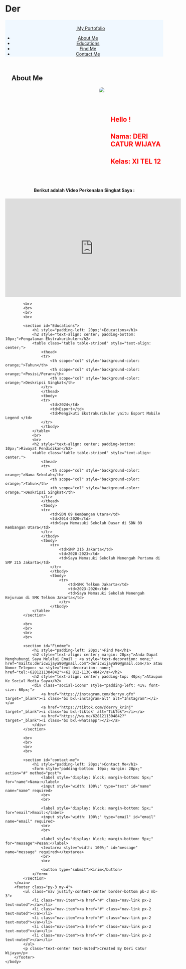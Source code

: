 # Der

<!DOCTYPE html>
<html lang="en">
    <head>
        <meta charset="UTF-8">
        <meta name="viewport" content="width=device-width, initial-scale=1.0">
        <title>Latihan</title>
        <link href='https://unpkg.com/boxicons@2.1.4/css/boxicons.min.css' rel='stylesheet'>
        <link href="https://cdn.jsdelivr.net/npm/bootstrap@5.0.2/dist/css/bootstrap.min.css" rel="stylesheet" integrity="sha384-EVSTQN3/azprG1Anm3QDgpJLIm9Nao0Yz1ztcQTwFspd3yD65VohhpuuCOmLASjC" crossorigin="anonymous">
    </head>
    <body>
        <div class="Navbar" style="position: sticky;top: 0%;background-color: aliceblue;" >
            <header class="d-flex flex-wrap justify-content-center py-3 mb-4 border-bottom">
            <a href="/" class="d-flex align-items-center mb-3 mb-md-0 me-md-auto text-dark text-decoration-none">
            <svg class="bi me-2" width="40" height="32"><use xlink:href="#bootstrap"></use></svg>
            <span class="fs-4">My Portofolio</span>
            </a>
            <ul class="nav nav-pills">
                <li class="nav-item"><a href="#About-me" class="nav-link" aria-current="page">About Me</a></li>
                <li class="nav-item"><a href="#Educations" class="nav-link">Educations</a></li>
                <li class="nav-item"><a href="#Findme" class="nav-link">Find Me</a></li>
                <li class="nav-item"><a href="#contact-me" class="nav-link">Contact Me</a></li>
            </ul>
            </header>
        </div>
        <main>
            <section id="About-me">
                <h1 style="padding-left: 20px;">About Me</h1>
                <div  style="display: flex;padding-left: 300px;">
                <img src="Deri.jpg" style="border-radius: 30px;">
                <div style="text-align: left;padding-left: 20px;padding-top: 60px;color: rgb(255, 0, 0);" >
                    <h1>Hello !</h1>
                    <h2>Nama:   DERI CATUR WIJAYA</h2>
                    <h2>Kelas:  XI TEL 12</h2>
                </div>
                </div>
            </section>
            <br>
            <br>
            <div style="text-align: center;">
                <h4>Berikut adalah Video Perkenalan Singkat Saya :</h4>
                <iframe width="560" height="315" src="https://www.youtube.com/embed/cahFH6k94SA?si=0ZqRqgtvDhD7Yzzo" title="YouTube video player" frameborder="0" allow="accelerometer; autoplay; clipboard-write; encrypted-media; gyroscope; picture-in-picture; web-share" referrerpolicy="strict-origin-when-cross-origin" allowfullscreen></iframe>
            </div>

            <br>
            <br>
            <br>
            <br>

            <section id="Educations">
                <h1 style="padding-left: 20px;">Educations</h1>
                <h2 style="text-align: center; padding-bottom: 10px;">Pengalaman Ekstrakurikuler</h2>
                <table class="table table-striped" style="text-align: center;">
                    <thead>
                    <tr>
                        <th scope="col" style="background-color: orange;">Tahun</th>
                        <th scope="col" style="background-color: orange;">Posisi/Peran</th>
                        <th scope="col" style="background-color: orange;">Deskripsi Singkat</th>
                    </tr>
                    </thead>
                    <tbody>
                    <tr>
                        <td>2024</td>
                        <td>Esport</td>
                        <td>Mengikuti Ekstrakurikuler yaitu Esport Mobile Legend </td>
                    </tr>
                    </tbody>
                </table>
                <br>
                <br>
                <h2 style="text-align: center; padding-bottom: 10px;">Riwayat Pendidikan</h2>
                <table class="table table-striped" style="text-align: center;">
                    <thead>
                    <tr>
                        <th scope="col" style="background-color: orange;">Nama Sekolah</th>
                        <th scope="col" style="background-color: orange;">Tahun</th>
                        <th scope="col" style="background-color: orange;">Deskripsi Singkat</th>
                    </tr>
                    </thead>
                    <tbody>
                    <tr>
                        <td>SDN 09 Kembangan Utara</td>
                        <td>2014-2020</td>
                        <td>Saya Memasuki Sekolah Dasar di SDN 09 Kembangan Utara</td>
                    </tr>
                    </tbody>
                    <tbody>
                        <tr>
                            <td>SMP 215 Jakarta</td>
                            <td>2020-2023</td>
                            <td>Saya Memasuki Sekolah Menengah Pertama di SMP 215 Jakarta</td>
                        </tr>
                        </tbody>
                        <tbody>
                            <tr>
                                <td>SMK Telkom Jakarta</td>
                                <td>2023-2026</td>
                                <td>Saya Memasuki Sekolah Menengah Kejuruan di SMK Telkom Jakarta</td>
                            </tr>
                        </tbody>
                </table>
            </section>

            <br>
            <br>
            <br>
            <br>

            <section id="Findme">
                <h1 style="padding-left: 20px;">Find Me</h1>
                <h2 style="text-align: center; margin: 20px;">Anda Dapat Menghubungi Saya Melalui Email : <a style="text-decoration: none;" href="mailto:dericwijaya90@gmail.com">dericwijaya90@gmail.com</a> atau Nomor Telepon: <a style="text-decoration: none;" href="tel:+6281211304842">+62 812-1130-4842</a></h2>
                <h2 style="text-align: center; padding-top: 40px;">Ataupun Ke Social Media Saya</h2>
                <div class="social-icons" style="padding-left: 41%; font-size: 60px;">
                    <a href="https://instagram.com/derryy.gfx" target="_blank"><i class='bx bxl-instagram-alt' alt="Instagram"></i></a>
                    <a href="https://tiktok.com/@derry_krinj" target="_blank"><i class='bx bxl-tiktok' alt="TikTok"></i></a>
                    <a href="https://wa.me/6281211304842?" target="_blank"><i class='bx bxl-whatsapp'></i></a>
                </div>
            </section>

            <br>
            <br>
            <br>
            <br>

            <section id="contact-me">
                <h1 style="padding-left: 20px;">Contact Me</h1>
                <form style="padding-bottom: 10px; margin: 20px;" action="#" method="post">
                    <label style="display: block; margin-bottom: 5px;" for="name">Nama:</label>
                    <input style="width: 100%;" type="text" id="name" name="name" required>
                    <br>
                    <br>
                    
                    <label style="display: block; margin-bottom: 5px;" for="email">Email:</label>
                    <input style="width: 100%;" type="email" id="email" name="email" required>
                    <br>
                    <br>
                    
                    <label style="display: block; margin-bottom: 5px;" for="message">Pesan:</label>
                    <textarea style="width: 100%;" id="message" name="message" required></textarea>
                    <br>
                    <br>

                    <button type="submit">Kirim</button>
                </form>
            </section>
        </main>
        <footer class="py-3 my-4">
            <ul class="nav justify-content-center border-bottom pb-3 mb-3">
                <li class="nav-item"><a href="#" class="nav-link px-2 text-muted"></a></li>
                <li class="nav-item"><a href="#" class="nav-link px-2 text-muted"></a></li>
                <li class="nav-item"><a href="#" class="nav-link px-2 text-muted"></a></li>
                <li class="nav-item"><a href="#" class="nav-link px-2 text-muted"></a></li>
                <li class="nav-item"><a href="#" class="nav-link px-2 text-muted"></a></li>
            </ul>
            <p class="text-center text-muted">Created By Deri Catur Wijaya</p>
        </footer>
    </body>
</html>
